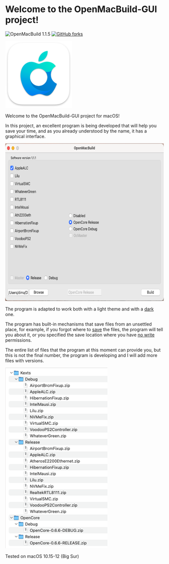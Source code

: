 # Welcome to the OpenMacBuild-GUI project!
![OpenMacBuild 1.1.5](https://img.shields.io/badge/OpenMacBuild-1.1.5-green)
[![GitHub forks](https://img.shields.io/badge/Download-program-yellow)](https://github.com/DmitriyyyyS/OpenMacBuild-GUI/releases/tag/1.1.5)


<img src="https://github.com/DmitriyyyyS/OpenMacBuild-GUI/blob/master/Other/Logo/logo_OpenMacBuild.png" width="212" height="212"/>

Welcome to the OpenMacBuild-GUI project for macOS!
  
In this project, an excellent program is being developed that will help you save your time, and as you already understood by the name, it has a graphical interface.

<img src="https://github.com/DmitriyyyyS/OpenMacBuild-GUI/blob/master/Other/Logo/3.png" width="700" height="500"/>

The program is adapted to work both with a light theme and with a [dark](https://github.com/DmitriyyyyS/OpenMacBuild-GUI/blob/master/Other/Logo/2.png) one.

The program has built-in mechanisms that save files from an unsettled place, for example, if you forgot where to [save](https://github.com/DmitriyyyyS/OpenMacBuild-GUI/blob/master/Other/Logo/4.jpg) the files, the program will tell you about it, or you specified the save location where you have [no write](https://github.com/DmitriyyyyS/OpenMacBuild-GUI/blob/master/Other/Logo/5.jpg) permissions.

The entire list of files that the program at this moment can provide you, but this is not the final number, the program is developing and I will add more files with versions.

<img src="https://github.com/DmitriyyyyS/OpenMacBuild-GUI/blob/master/Other/Logo/6.png" width="325" height="573"/>

Tested on macOS 10.15-12 (Big Sur)

